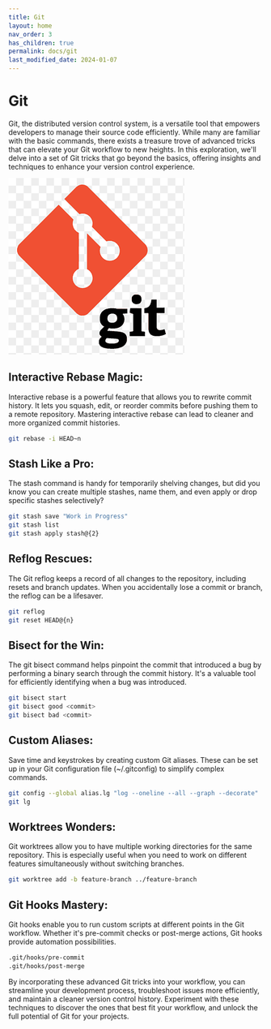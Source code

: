 ```yaml
---
title: Git
layout: home
nav_order: 3
has_children: true
permalink: docs/git
last_modified_date: 2024-01-07
---
```


# Git

Git, the distributed version control system, is a versatile tool that empowers developers to manage their source code efficiently. While many are familiar with the basic commands, there exists a treasure trove of advanced tricks that can elevate your Git workflow to new heights. In this exploration, we'll delve into a set of Git tricks that go beyond the basics, offering insights and techniques to enhance your version control experience.

![Git logo](/assets/images/git_logo.png)

## Interactive Rebase Magic:
Interactive rebase is a powerful feature that allows you to rewrite commit history. It lets you squash, edit, or reorder commits before pushing them to a remote repository. Mastering interactive rebase can lead to cleaner and more organized commit histories.

```bash
git rebase -i HEAD~n
```

## Stash Like a Pro:
The stash command is handy for temporarily shelving changes, but did you know you can create multiple stashes, name them, and even apply or drop specific stashes selectively?

```bash
git stash save "Work in Progress"
git stash list
git stash apply stash@{2}
```

## Reflog Rescues:
The Git reflog keeps a record of all changes to the repository, including resets and branch updates. When you accidentally lose a commit or branch, the reflog can be a lifesaver.

```bash
git reflog
git reset HEAD@{n}
```

## Bisect for the Win:
The git bisect command helps pinpoint the commit that introduced a bug by performing a binary search through the commit history. It's a valuable tool for efficiently identifying when a bug was introduced.

```bash
git bisect start
git bisect good <commit>
git bisect bad <commit>
```

## Custom Aliases:
Save time and keystrokes by creating custom Git aliases. These can be set up in your Git configuration file (~/.gitconfig) to simplify complex commands.

```bash
git config --global alias.lg "log --oneline --all --graph --decorate"
git lg
```

## Worktrees Wonders:
Git worktrees allow you to have multiple working directories for the same repository. This is especially useful when you need to work on different features simultaneously without switching branches.

```bash
git worktree add -b feature-branch ../feature-branch
```

## Git Hooks Mastery:
Git hooks enable you to run custom scripts at different points in the Git workflow. Whether it's pre-commit checks or post-merge actions, Git hooks provide automation possibilities.

```bash
.git/hooks/pre-commit
.git/hooks/post-merge
```

By incorporating these advanced Git tricks into your workflow, you can streamline your development process, troubleshoot issues more efficiently, and maintain a cleaner version control history. Experiment with these techniques to discover the ones that best fit your workflow, and unlock the full potential of Git for your projects.